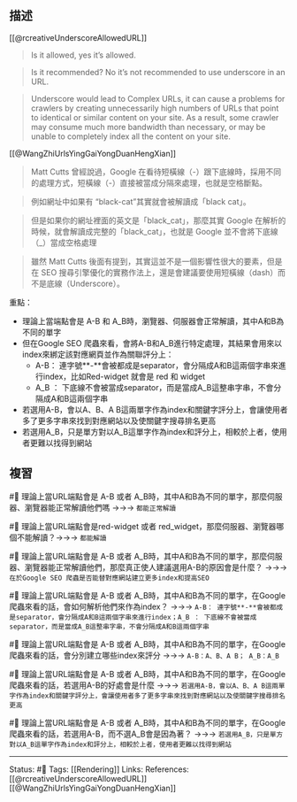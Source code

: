 ## 描述


[[@rcreativeUnderscoreAllowedURL]]
> Is it allowed, yes it’s allowed.

> Is it recommended? No it’s not recommended to use underscore in an URL.

> Underscore would lead to Complex URLs, it can cause a problems for crawlers by creating unnecessarily high numbers of URLs that point to identical or similar content on your site. As a result, some crawler may consume much more bandwidth than necessary, or may be unable to completely index all the content on your site.



[[@WangZhiUrlsYingGaiYongDuanHengXian]]
> Matt Cutts 曾經說過，Google 在看待短橫線（-）跟下底線時，採用不同的處理方式，短橫線（-）直接被當成分隔來處理，也就是空格斷點。

> 例如網址中如果有 “black-cat”其實就會被解讀成「black cat」。

> 但是如果你的網址裡面的英文是「black_cat」，那麼其實 Google 在解析的時候，就會解讀成完整的「black_cat」，也就是 Google 並不會將下底線（_）當成空格處理

> 雖然 Matt Cutts 後面有提到，其實這並不是一個影響性很大的要素，但是在 SEO 搜尋引擎優化的實務作法上，還是會建議要使用短橫線（dash）而不是底線（Underscore）。



重點：
- 理論上當端點會是 A-B 和 A_B時，瀏覽器、伺服器會正常解讀，其中A和B為不同的單字
- 但在Google SEO 爬蟲來看，會將A-B和A_B進行特定處理，其結果會用來以index來綁定該對應網頁並作為關聯評分上：
	- A-B： 連字號**-**會被都成是separator，會分隔成A和B這兩個字串來進行index，比如Red-widget 就會是 red 和 widget 
	- A_B ： 下底線不會被當成separator，而是當成A_B這整串字串，不會分隔成A和B這兩個字串
- 若選用A-B，會以A、B、A B這兩單字作為index和關鍵字評分上，會讓使用者多了更多字串來找到對應網站以及使關鍵字搜尋排名更高
- 若選用A_B，只是單方對以A_B這單字作為index和評分上，相較於上者，使用者更難以找得到網站

## 複習

#🧠 理論上當URL端點會是 A-B 或者 A_B時，其中A和B為不同的單字，那麼伺服器、瀏覽器能正常解讀他們嗎 ->->-> `都能正常解讀`
<!--SR:!2023-03-06,74,250-->

#🧠 理論上當URL端點會是red-widget 或者 red_widget，那麼伺服器、瀏覽器哪個不能解讀？->->-> `都能解讀`
<!--SR:!2023-03-05,73,250-->

#🧠 理論上當URL端點會是 A-B 或者 A_B時，其中A和B為不同的單字，那麼伺服器、瀏覽器能正常解讀他們，那麼真正使人建議選用A-B的原因會是什麼？ ->->-> `在於Google SEO 爬蟲是否能替對應網站建立更多index和提高SEO`
<!--SR:!2023-02-16,62,250-->

#🧠 理論上當URL端點會是 A-B 或者 A_B時，其中A和B為不同的單字，在Google 爬蟲來看的話，會如何解析他們來作為index？ ->->-> `A-B： 連字號**-**會被都成是separator，會分隔成A和B這兩個字串來進行index；A_B ： 下底線不會被當成separator，而是當成A_B這整串字串，不會分隔成A和B這兩個字串`
<!--SR:!2023-02-16,41,230-->

#🧠 理論上當URL端點會是 A-B 或者 A_B時，其中A和B為不同的單字，在Google 爬蟲來看的話，會分別建立哪些index來評分 ->->-> `A-B：A、B、A B； A_B：A_B`
<!--SR:!2023-03-06,74,250-->

#🧠 理論上當URL端點會是 A-B 或者 A_B時，其中A和B為不同的單字，在Google 爬蟲來看的話，若選用A-B的好處會是什麼 ->->-> `若選用A-B，會以A、B、A B這兩單字作為index和關鍵字評分上，會讓使用者多了更多字串來找到對應網站以及使關鍵字搜尋排名更高`
<!--SR:!2023-02-19,64,250-->

#🧠 理論上當URL端點會是 A-B 或者 A_B時，其中A和B為不同的單字，在Google 爬蟲來看的話，若選用A-B，而不選A_B會是因為著？ ->->-> `若選用A_B，只是單方對以A_B這單字作為index和評分上，相較於上者，使用者更難以找得到網站`
<!--SR:!2023-03-06,74,250-->



---
Status: #🌱 
Tags:
[[Rendering]]
Links:
References:
[[@rcreativeUnderscoreAllowedURL]]
[[@WangZhiUrlsYingGaiYongDuanHengXian]]